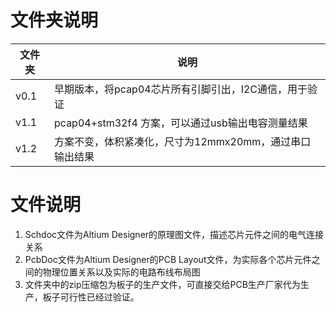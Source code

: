 # 文件夹说明
| 文件夹 | 说明|
|----- |-----|
|v0.1 | 早期版本，将pcap04芯片所有引脚引出，I2C通信，用于验证|
|v1.1 | pcap04+stm32f4 方案，可以通过usb输出电容测量结果|
|v1.2 | 方案不变，体积紧凑化，尺寸为12mmx20mm，通过串口输出结果|

# 文件说明
1. Schdoc文件为Altium Designer的原理图文件，描述芯片元件之间的电气连接关系
2. PcbDoc文件为Altium Designer的PCB Layout文件，为实际各个芯片元件之间的物理位置关系以及实际的电路布线布局图
3. 文件夹中的zip压缩包为板子的生产文件，可直接交给PCB生产厂家代为生产，板子可行性已经过验证。
